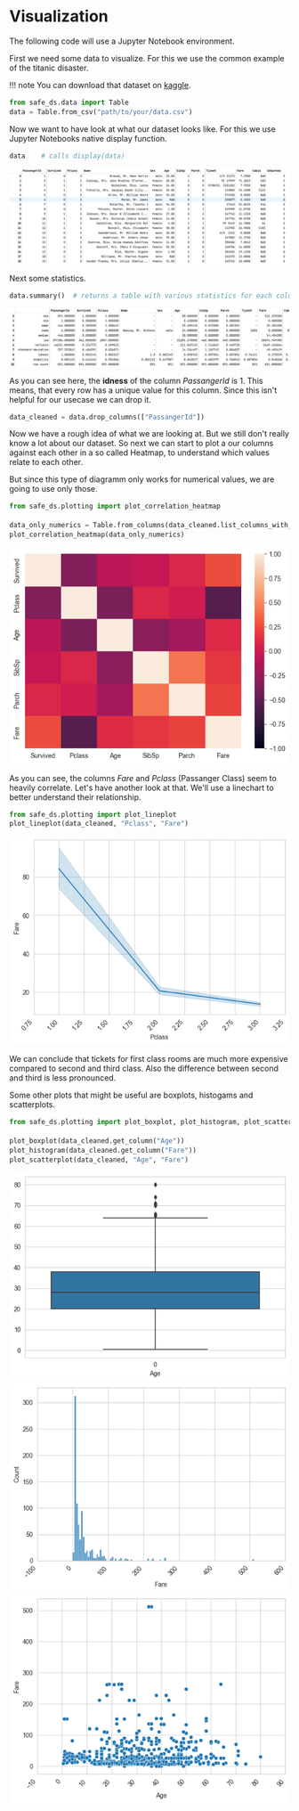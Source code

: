 # Visualization

The following code will use a Jupyter Notebook environment.


First we need some data to visualize. For this we use the common example of the titanic disaster.

!!! note
You can download that dataset on [kaggle](https://www.kaggle.com/c/titanic).

```python
from safe_ds.data import Table
data = Table.from_csv("path/to/your/data.csv")
```

Now we want to have look at what our dataset looks like. For this we use Jupyter Notebooks native display function.
```python
data    # calls display(data)
```
![Table](./Resources/Table.png)

Next some statistics.
```python
data.summary()  # returns a table with various statistics for each column
```
![Summary](./Resources/Summary.png)

As you can see here, the **idness** of the column *PassangerId* is 1. This means, that every row has a unique value for
this column. Since this isn't helpful for our usecase we can drop it.
```python
data_cleaned = data.drop_columns(["PassangerId"])
```

Now we have a rough idea of what we are looking at. But we still don't really know a lot about our dataset.
So next we can start to plot a our columns against each other in a so called Heatmap, to understand which values relate to each other.

But since this type of diagramm only works for numerical values, we are going to use only those.
```python
from safe_ds.plotting import plot_correlation_heatmap

data_only_numerics = Table.from_columns(data_cleaned.list_columns_with_numerical_values())
plot_correlation_heatmap(data_only_numerics)
```
![Heatmap](./Resources/Heatmap.png)

As you can see, the columns *Fare* and *Pclass* (Passanger Class) seem to heavily correlate. Let's have another look at that.
We'll use a linechart to better understand their relationship.
```python
from safe_ds.plotting import plot_lineplot
plot_lineplot(data_cleaned, "Pclass", "Fare")
```
![Lineplot](./Resources/Lineplot.png)

We can conclude that tickets for first class rooms are much more expensive compared to second and third class. Also the difference between second and third is less pronounced.

Some other plots that might be useful are boxplots, histogams and scatterplots.
```python
from safe_ds.plotting import plot_boxplot, plot_histogram, plot_scatterplot

plot_boxplot(data_cleaned.get_column("Age"))
plot_histogram(data_cleaned.get_column("Fare"))
plot_scatterplot(data_cleaned, "Age", "Fare")
```
![Boxplot](./Resources/Boxplot.png)
![Histogram](./Resources/Histogram.png)
![Scatterplot](./Resources/Scatterplot.png)
